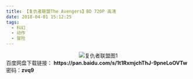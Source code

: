 ```yaml
---
title: 【复仇者联盟The Avengers】BD 720P 高清
date: 2018-04-01 15:12:25
tags:
  - 科幻
  - 动作
  - 冒险
---
```


<div align=center>
	<img src="/assets/images/a/fczlm-01/1.jpg" alt="复仇者联盟图1">
</div>
<!-- more -->
百度网盘下载链接：
<b>https://pan.baidu.com/s/1t1RxmjchThJ-9pneLoOVTw</b>
密码：<b>zvq9</b>
